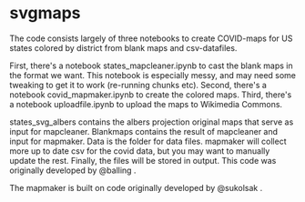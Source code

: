 # svgmaps

The code consists largely of three notebooks to create COVID-maps for US states colored by district from blank maps and csv-datafiles. 

First, there's a notebook states_mapcleaner.ipynb to cast the blank maps in the format we want. This notebook is especially messy, and may need some tweaking to get it to work (re-running chunks etc). 
Second, there's a notebook covid_mapmaker.ipynb to create the colored maps. 
Third, there's a notebook uploadfile.ipynb to upload the maps to Wikimedia Commons.

states_svg_albers contains the albers projection original maps that serve as input for mapcleaner. Blankmaps contains the result of mapcleaner and input for mapmaker. Data is the folder for data files. mapmaker will collect more up to date csv for the covid data, but you may want to manually update the rest. Finally, the files will be stored in output. This code was originally developed by @balling . 

The mapmaker is built on code originally developed by @sukolsak . 

